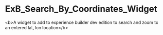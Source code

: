 # ExB_Search_By_Coordinates_Widget
&lt;b>A widget to add to experience builder dev edition to search and zoom to an entered lat, lon location&lt;/b>
